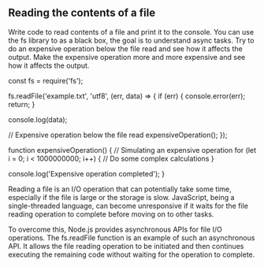 ## Reading the contents of a file

Write code to read contents of a file and print it to the console. 
You can use the fs library to as a black box, the goal is to understand async tasks. 
Try to do an expensive operation below the file read and see how it affects the output. 
Make the expensive operation more and more expensive and see how it affects the output. 


const fs = require('fs');

fs.readFile('example.txt', 'utf8', (err, data) => {
  if (err) {
    console.error(err);
    return;
  }

  console.log(data);

  // Expensive operation below the file read
  expensiveOperation();
});

function expensiveOperation() {
  // Simulating an expensive operation
  for (let i = 0; i < 1000000000; i++) {
    // Do some complex calculations
  }
  
  console.log('Expensive operation completed');
}




















Reading a file is an I/O operation that can potentially take some time, especially if the file is large or the storage is slow. JavaScript, being a single-threaded language, can become unresponsive if it waits for the file reading operation to complete before moving on to other tasks.

To overcome this, Node.js provides asynchronous APIs for file I/O operations. The fs.readFile function is an example of such an asynchronous API. It allows the file reading operation to be initiated and then continues executing the remaining code without waiting for the operation to complete. 